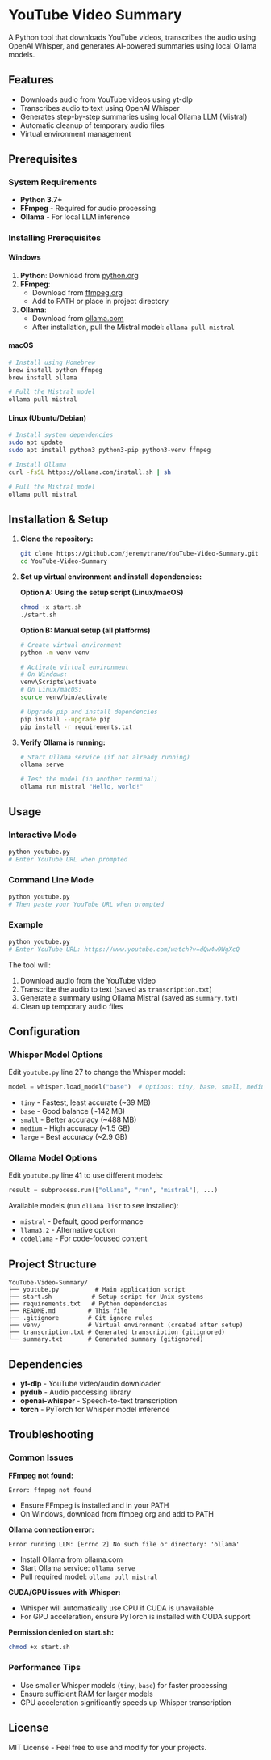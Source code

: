 # YouTube Video Summary

A Python tool that downloads YouTube videos, transcribes the audio using OpenAI Whisper, and generates AI-powered summaries using local Ollama models.

## Features

- Downloads audio from YouTube videos using yt-dlp
- Transcribes audio to text using OpenAI Whisper
- Generates step-by-step summaries using local Ollama LLM (Mistral)
- Automatic cleanup of temporary audio files
- Virtual environment management

## Prerequisites

### System Requirements
- **Python 3.7+**
- **FFmpeg** - Required for audio processing
- **Ollama** - For local LLM inference

### Installing Prerequisites

#### Windows
1. **Python**: Download from [python.org](https://www.python.org/downloads/)
2. **FFmpeg**:
   - Download from [ffmpeg.org](https://ffmpeg.org/download.html)
   - Add to PATH or place in project directory
3. **Ollama**:
   - Download from [ollama.com](https://ollama.com/)
   - After installation, pull the Mistral model: `ollama pull mistral`

#### macOS
```bash
# Install using Homebrew
brew install python ffmpeg
brew install ollama

# Pull the Mistral model
ollama pull mistral
```

#### Linux (Ubuntu/Debian)
```bash
# Install system dependencies
sudo apt update
sudo apt install python3 python3-pip python3-venv ffmpeg

# Install Ollama
curl -fsSL https://ollama.com/install.sh | sh

# Pull the Mistral model
ollama pull mistral
```

## Installation & Setup

1. **Clone the repository:**
   ```bash
   git clone https://github.com/jeremytrane/YouTube-Video-Summary.git
   cd YouTube-Video-Summary
   ```

2. **Set up virtual environment and install dependencies:**

   **Option A: Using the setup script (Linux/macOS)**
   ```bash
   chmod +x start.sh
   ./start.sh
   ```

   **Option B: Manual setup (all platforms)**
   ```bash
   # Create virtual environment
   python -m venv venv

   # Activate virtual environment
   # On Windows:
   venv\Scripts\activate
   # On Linux/macOS:
   source venv/bin/activate

   # Upgrade pip and install dependencies
   pip install --upgrade pip
   pip install -r requirements.txt
   ```

3. **Verify Ollama is running:**
   ```bash
   # Start Ollama service (if not already running)
   ollama serve

   # Test the model (in another terminal)
   ollama run mistral "Hello, world!"
   ```

## Usage

### Interactive Mode
```bash
python youtube.py
# Enter YouTube URL when prompted
```

### Command Line Mode
```bash
python youtube.py
# Then paste your YouTube URL when prompted
```

### Example
```bash
python youtube.py
# Enter YouTube URL: https://www.youtube.com/watch?v=dQw4w9WgXcQ
```

The tool will:
1. Download audio from the YouTube video
2. Transcribe the audio to text (saved as `transcription.txt`)
3. Generate a summary using Ollama Mistral (saved as `summary.txt`)
4. Clean up temporary audio files

## Configuration

### Whisper Model Options
Edit `youtube.py` line 27 to change the Whisper model:
```python
model = whisper.load_model("base")  # Options: tiny, base, small, medium, large
```

- `tiny` - Fastest, least accurate (~39 MB)
- `base` - Good balance (~142 MB)
- `small` - Better accuracy (~488 MB)
- `medium` - High accuracy (~1.5 GB)
- `large` - Best accuracy (~2.9 GB)

### Ollama Model Options
Edit `youtube.py` line 41 to use different models:
```python
result = subprocess.run(["ollama", "run", "mistral"], ...)
```

Available models (run `ollama list` to see installed):
- `mistral` - Default, good performance
- `llama3.2` - Alternative option
- `codellama` - For code-focused content

## Project Structure

```
YouTube-Video-Summary/
├── youtube.py          # Main application script
├── start.sh           # Setup script for Unix systems
├── requirements.txt   # Python dependencies
├── README.md         # This file
├── .gitignore        # Git ignore rules
├── venv/             # Virtual environment (created after setup)
├── transcription.txt # Generated transcription (gitignored)
└── summary.txt       # Generated summary (gitignored)
```

## Dependencies

- **yt-dlp** - YouTube video/audio downloader
- **pydub** - Audio processing library
- **openai-whisper** - Speech-to-text transcription
- **torch** - PyTorch for Whisper model inference

## Troubleshooting

### Common Issues

**FFmpeg not found:**
```
Error: ffmpeg not found
```
- Ensure FFmpeg is installed and in your PATH
- On Windows, download from ffmpeg.org and add to PATH

**Ollama connection error:**
```
Error running LLM: [Errno 2] No such file or directory: 'ollama'
```
- Install Ollama from ollama.com
- Start Ollama service: `ollama serve`
- Pull required model: `ollama pull mistral`

**CUDA/GPU issues with Whisper:**
- Whisper will automatically use CPU if CUDA is unavailable
- For GPU acceleration, ensure PyTorch is installed with CUDA support

**Permission denied on start.sh:**
```bash
chmod +x start.sh
```

### Performance Tips

- Use smaller Whisper models (`tiny`, `base`) for faster processing
- Ensure sufficient RAM for larger models
- GPU acceleration significantly speeds up Whisper transcription

## License

MIT License - Feel free to use and modify for your projects.
